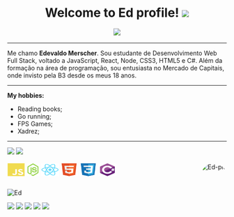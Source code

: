 <h1 align="center">
  Welcome to Ed profile!
  <img src="https://media.giphy.com/media/hvRJCLFzcasrR4ia7z/giphy.gif" width="28">
</h1>

<p align="center">
  <a><img src="https://readme-typing-svg.herokuapp.com?color=%23200EF7&size=40&vCenter=true&width=600&height=40&lines=Full+Stack+Web+Developer;Always+learning+new+things"></a>
</p>

<hr>
Me chamo <b>Edevaldo Merscher</b>. Sou estudante de Desenvolvimento Web Full Stack, voltado a JavaScript, React, Node, CSS3, HTML5 e C#. Além da formação na área de programação, sou entusiasta no Mercado de Capitais, onde invisto pela B3 desde os meus 18 anos.
</hr>

<hr>

**My hobbies:**
  - Reading books;
  - Go running;
  - FPS Games;
  - Xadrez;

<hr/>


<div>
 <img height="130em" src="https://github-readme-stats.vercel.app/api?username=EFMerscher&show_icons=true&theme=radical&include_all_commits=true&count_private=true">
  <img height="130em" src="https://github-readme-stats.vercel.app/api/top-langs/?username=EFMerscher&layout=compact&langs_count=7&theme=radical">
</div>
    
<div style="display: inline_block"><br>
  <img align="center" alt="Ed-Js" height="30" width="40" src="https://raw.githubusercontent.com/devicons/devicon/master/icons/javascript/javascript-plain.svg">
  <img align="center" alt="Ed-Node.js" height="30" width="30" src="https://raw.githubusercontent.com/devicons/devicon/master/icons/nodejs/nodejs-original.svg">
  <img align="center" alt="Ed-React" height="30" width="40" src="https://raw.githubusercontent.com/devicons/devicon/master/icons/react/react-original.svg">
  <img align="center" alt="Ed-HTML" height="30" width="40" src="https://raw.githubusercontent.com/devicons/devicon/master/icons/html5/html5-original.svg">
  <img align="center" alt="Ed-CSS" height="30" width="40" src="https://raw.githubusercontent.com/devicons/devicon/master/icons/css3/css3-original.svg">
  <img align="center" alt="Ed-Csharp" height="30" width="40" src="https://raw.githubusercontent.com/devicons/devicon/master/icons/csharp/csharp-original.svg">
  <img align="right" alt="Ed-pic" height="150" style="border-radius:50px;" src="https://media.discordapp.net/attachments/894008890725896274/894008958703001610/download20211006195600.png">
</div>
 
##  
  
<div> 
  <p align="left"> <img src="https://komarev.com/ghpvc/?username=EFMerscher" alt="Ed" /></p>

  <a href="https://www.instagram.com/ed_zera/" target="_blank"><img src="https://img.shields.io/badge/-Instagram-%23E4405F?style=for-the-badge&logo=instagram&logoColor=white" target="_blank"></a>
  <a href="https://discord.gg/tfgf4bG2ga" target="_blank"><img src="https://img.shields.io/badge/Discord-7289DA?style=for-the-badge&logo=discord&logoColor=white" target="_blank"></a> 
  <a href="https://www.linkedin.com/in/edevaldo-merscher-342a5020a/" target="_blank"><img src="https://img.shields.io/badge/-LinkedIn-%230077B5?style=for-the-badge&logo=linkedin&logoColor=white"></a> 
  <a href="mailto:EFMerscher@gmail.com"><img src="https://img.shields.io/badge/-Gmail-%23333?style=for-the-badge&logo=gmail&logoColor=white" target="_blank"></a>
  <a href="https://steamcommunity.com/id/EdZeraFPS/" target="_blank"><img src="https://img.shields.io/badge/Steam-000000?style=for-the-badge&logo=steam&logoColor=white"></a>
</div>  
